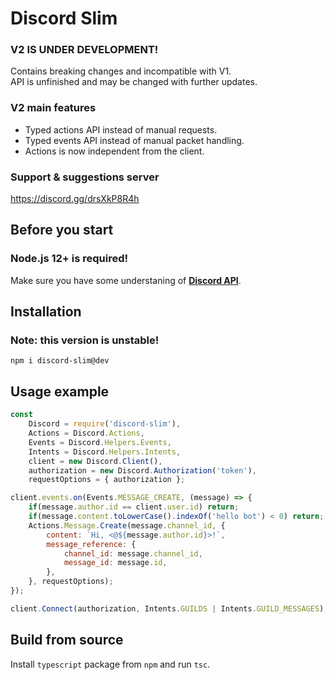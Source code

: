 # Discord Slim
### V2 IS UNDER DEVELOPMENT!  
Contains breaking changes and incompatible with V1.  
API is unfinished and may be changed with further updates.  

### V2 main features
- Typed actions API instead of manual requests.  
- Typed events API instead of manual packet handling.  
- Actions is now independent from the client.  

### Support & suggestions server
https://discord.gg/drsXkP8R4h  

## Before you start
### **Node.js** 12+ is required!
Make sure you have some understaning of **[Discord API](https://discordapp.com/developers/docs)**.  

## Installation
### Note: this version is unstable!
```
npm i discord-slim@dev
```
## Usage example

```js
const
    Discord = require('discord-slim'),
    Actions = Discord.Actions,
    Events = Discord.Helpers.Events,
    Intents = Discord.Helpers.Intents,
    client = new Discord.Client(),
    authorization = new Discord.Authorization('token'),
    requestOptions = { authorization };

client.events.on(Events.MESSAGE_CREATE, (message) => {
    if(message.author.id == client.user.id) return;
    if(message.content.toLowerCase().indexOf('hello bot') < 0) return;
    Actions.Message.Create(message.channel_id, {
        content: `Hi, <@${message.author.id}>!`,
        message_reference: {
            channel_id: message.channel_id,
            message_id: message.id,
        },
    }, requestOptions);
});

client.Connect(authorization, Intents.GUILDS | Intents.GUILD_MESSAGES);
```

## Build from source
Install `typescript` package from `npm` and run `tsc`.  
